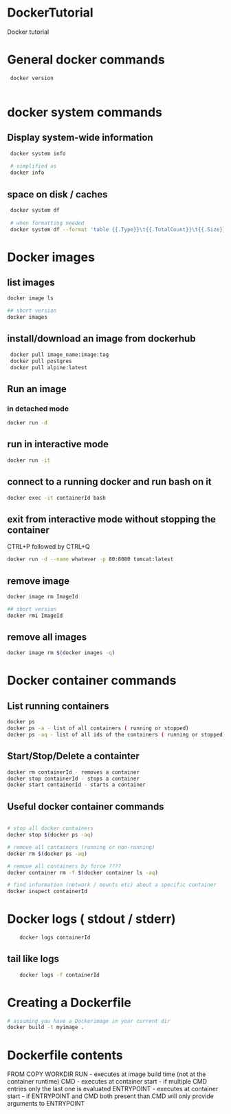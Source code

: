 # DockerTutorial
Docker tutorial


# General docker commands
```bash
 docker version
 
```

# docker system commands

##  Display system-wide information
```bash
 docker system info
 
 # simplified as 
 docker info
``` 

## space on disk / caches 
```bash
 docker system df
 
 # when formatting needed
 docker system df --format 'table {{.Type}}\t{{.TotalCount}}\t{{.Size}}'
```


# Docker images 

## list images
```bash
docker image ls 

## short version
docker images 
```

## install/download an image from dockerhub 

```bash
 docker pull image_name:image:tag
 docker pull postgres
 docker pull alpine:latest
```

## Run an image
### in detached mode
```bash
docker run -d
```

## run in interactive mode
```bash
docker run -it 
```

## connect to a running docker and run bash on it
```bash
docker exec -it containerId bash
```

## exit from interactive mode without stopping the container
CTRL+P followed by CTRL+Q

```bash
docker run -d --name whatever -p 80:8080 tomcat:latest
```

## remove image
```bash
docker image rm ImageId

## short version
docker rmi ImageId 
```

## remove all images
```bash
docker image rm $(docker images -q)
```

# Docker container commands

## List running containers
```bash
docker ps
docker ps -a - list of all containers ( running or stopped)
docker ps -aq - list of all ids of the containers ( running or stopped)
```

## Start/Stop/Delete a containter
```bash
docker rm containerId - removes a container 
docker stop containerId - stops a container
docker start containerId - starts a container
```

## Useful docker container commands 
```bash

# stop all docker containers 
docker stop $(docker ps -aq)

# remove all containers (running or non-running)
docker rm $(docker ps -aq)

# remove all containers by force ????
docker container rm -f $(docker container ls -aq)

# find information (network / mounts etc) about a specific container
docker inspect containerId
```

# Docker logs ( stdout / stderr)
```bash
	docker logs containerId
```

## tail like logs 
```bash
	docker logs -f containerId
```

# Creating a Dockerfile

```bash
# assuming you have a Dockerimage in your current dir
docker build -t myimage . 
```

# Dockerfile contents
FROM
COPY 
WORKDIR
RUN 	- executes at image build time (not at the container runtime)
CMD     - executes at container start 
		- if multiple CMD entries only the last one is evaluated
ENTRYPOINT - executes at container start
		   - if ENTRYPOINT and CMD both present than CMD will only provide arguments to ENTRYPOINT




